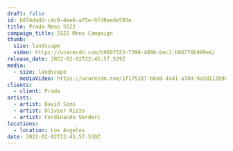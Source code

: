 ```yaml
---
draft: false
id: b874dadd-c4c9-4ee6-a75e-0fd8eede593e
title: Prada Mens SS22
campaign_title: SS22 Mens Campaign
thumb:
  size: landscape
  video: https://ucarecdn.com/b960f522-7398-409b-bec1-b06776b999e4/
release_date: 2022-02-02T22:45:57.529Z
media:
  - size: landscape
    mediaVideo: https://ucarecdn.com/1f175287-bba9-4a41-a7dd-9a3d112696c7/
clients:
  - client: Prada
artists:
  - artist: David Sims
  - artist: Olivier Rizzo
  - artist: Ferdinando Verderi
locations:
  - location: Los Angeles
date: 2022-02-02T22:45:57.539Z
---
```

